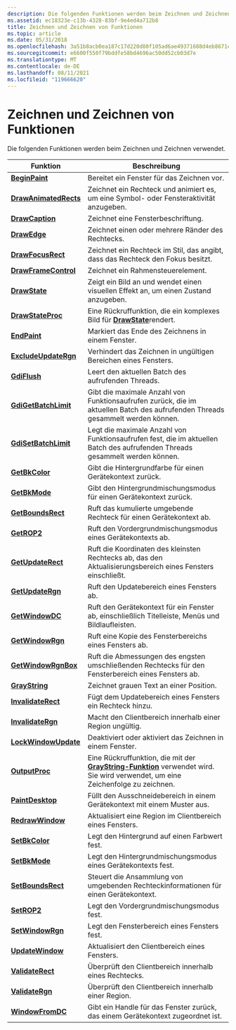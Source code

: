 ```yaml
---
description: Die folgenden Funktionen werden beim Zeichnen und Zeichnen verwendet.
ms.assetid: ec18323e-c13b-4328-83bf-9e4ed4a712b8
title: Zeichnen und Zeichnen von Funktionen
ms.topic: article
ms.date: 05/31/2018
ms.openlocfilehash: 3a51b8acb0ea187c17d220d80f105ad6ae49371688d4eb8671c2a8eb5949b6e0
ms.sourcegitcommit: e6600f550f79bddfe58bd4696ac50dd52cb03d7e
ms.translationtype: MT
ms.contentlocale: de-DE
ms.lasthandoff: 08/11/2021
ms.locfileid: "119666620"
---
```

# <a name="painting-and-drawing-functions"></a>Zeichnen und Zeichnen von Funktionen

Die folgenden Funktionen werden beim Zeichnen und Zeichnen verwendet.



| Funktion                                       | Beschreibung                                                                                                 |
|------------------------------------------------|-------------------------------------------------------------------------------------------------------------|
| [**BeginPaint**](/windows/desktop/api/Winuser/nf-winuser-beginpaint)               | Bereitet ein Fenster für das Zeichnen vor.                                                                             |
| [**DrawAnimatedRects**](/windows/desktop/api/Winuser/nf-winuser-drawanimatedrects) | Zeichnet ein Rechteck und animiert es, um eine Symbol- oder Fensteraktivität anzugeben.                                      |
| [**DrawCaption**](/windows/desktop/api/Winuser/nf-winuser-drawcaption)             | Zeichnet eine Fensterbeschriftung.                                                                                     |
| [**DrawEdge**](/windows/desktop/api/Winuser/nf-winuser-drawedge)                   | Zeichnet einen oder mehrere Ränder des Rechtecks.                                                                       |
| [**DrawFocusRect**](/windows/desktop/api/Winuser/nf-winuser-drawfocusrect)         | Zeichnet ein Rechteck im Stil, das angibt, dass das Rechteck den Fokus besitzt.                                  |
| [**DrawFrameControl**](/windows/desktop/api/Winuser/nf-winuser-drawframecontrol)   | Zeichnet ein Rahmensteuerelement.                                                                                      |
| [**DrawState**](/windows/desktop/api/Winuser/nf-winuser-drawstatea)                 | Zeigt ein Bild an und wendet einen visuellen Effekt an, um einen Zustand anzugeben.                                          |
| [**DrawStateProc**](/windows/desktop/api/Winuser/nc-winuser-drawstateproc)         | Eine Rückruffunktion, die ein komplexes Bild für [**DrawState**](/windows/desktop/api/Winuser/nf-winuser-drawstatea)rendert.                        |
| [**EndPaint**](/windows/desktop/api/Winuser/nf-winuser-endpaint)                   | Markiert das Ende des Zeichnens in einem Fenster.                                                                      |
| [**ExcludeUpdateRgn**](/windows/desktop/api/Winuser/nf-winuser-excludeupdatergn)   | Verhindert das Zeichnen in ungültigen Bereichen eines Fensters.                                                          |
| [**GdiFlush**](/windows/desktop/api/Wingdi/nf-wingdi-gdiflush)                   | Leert den aktuellen Batch des aufrufenden Threads.                                                                 |
| [**GdiGetBatchLimit**](/windows/desktop/api/Wingdi/nf-wingdi-gdigetbatchlimit)   | Gibt die maximale Anzahl von Funktionsaufrufen zurück, die im aktuellen Batch des aufrufenden Threads gesammelt werden können. |
| [**GdiSetBatchLimit**](/windows/desktop/api/Wingdi/nf-wingdi-gdisetbatchlimit)   | Legt die maximale Anzahl von Funktionsaufrufen fest, die im aktuellen Batch des aufrufenden Threads gesammelt werden können.    |
| [**GetBkColor**](/windows/desktop/api/Wingdi/nf-wingdi-getbkcolor)               | Gibt die Hintergrundfarbe für einen Gerätekontext zurück.                                                          |
| [**GetBkMode**](/windows/desktop/api/Wingdi/nf-wingdi-getbkmode)                 | Gibt den Hintergrundmischungsmodus für einen Gerätekontext zurück.                                                       |
| [**GetBoundsRect**](/windows/desktop/api/Wingdi/nf-wingdi-getboundsrect)         | Ruft das kumulierte umgebende Rechteck für einen Gerätekontext ab.                                               |
| [**GetROP2**](/windows/desktop/api/Wingdi/nf-wingdi-getrop2)                     | Ruft den Vordergrundmischungsmodus eines Gerätekontexts ab.                                                           |
| [**GetUpdateRect**](/windows/desktop/api/Winuser/nf-winuser-getupdaterect)         | Ruft die Koordinaten des kleinsten Rechtecks ab, das den Aktualisierungsbereich eines Fensters einschließt.                 |
| [**GetUpdateRgn**](/windows/desktop/api/Winuser/nf-winuser-getupdatergn)           | Ruft den Updatebereich eines Fensters ab.                                                                         |
| [**GetWindowDC**](/windows/desktop/api/Winuser/nf-winuser-getwindowdc)             | Ruft den Gerätekontext für ein Fenster ab, einschließlich Titelleiste, Menüs und Bildlaufleisten.                          |
| [**GetWindowRgn**](/windows/desktop/api/Winuser/nf-winuser-getwindowrgn)           | Ruft eine Kopie des Fensterbereichs eines Fensters ab.                                                               |
| [**GetWindowRgnBox**](/windows/desktop/api/Winuser/nf-winuser-getwindowrgnbox)     | Ruft die Abmessungen des engsten umschließenden Rechtecks für den Fensterbereich eines Fensters ab.                   |
| [**GrayString**](/windows/desktop/api/Winuser/nf-winuser-graystringa)               | Zeichnet grauen Text an einer Position.                                                                              |
| [**InvalidateRect**](/windows/desktop/api/Winuser/nf-winuser-invalidaterect)       | Fügt dem Updatebereich eines Fensters ein Rechteck hinzu.                                                               |
| [**InvalidateRgn**](/windows/desktop/api/Winuser/nf-winuser-invalidatergn)         | Macht den Clientbereich innerhalb einer Region ungültig.                                                                |
| [**LockWindowUpdate**](/windows/desktop/api/Winuser/nf-winuser-lockwindowupdate)   | Deaktiviert oder aktiviert das Zeichnen in einem Fenster.                                                                    |
| [**OutputProc**](/windows/desktop/api/Winuser/nc-winuser-graystringproc)               | Eine Rückruffunktion, die mit der [**GrayString-Funktion**](/windows/desktop/api/Winuser/nf-winuser-graystringa) verwendet wird. Sie wird verwendet, um eine Zeichenfolge zu zeichnen.   |
| [**PaintDesktop**](/windows/desktop/api/Winuser/nf-winuser-paintdesktop)           | Füllt den Ausschneidebereich in einem Gerätekontext mit einem Muster aus.                                               |
| [**RedrawWindow**](/windows/desktop/api/Winuser/nf-winuser-redrawwindow)           | Aktualisiert eine Region im Clientbereich eines Fensters.                                                                 |
| [**SetBkColor**](/windows/desktop/api/Wingdi/nf-wingdi-setbkcolor)               | Legt den Hintergrund auf einen Farbwert fest.                                                                       |
| [**SetBkMode**](/windows/desktop/api/Wingdi/nf-wingdi-setbkmode)                 | Legt den Hintergrundmischungsmodus eines Gerätekontexts fest.                                                           |
| [**SetBoundsRect**](/windows/desktop/api/Wingdi/nf-wingdi-setboundsrect)         | Steuert die Ansammlung von umgebenden Rechteckinformationen für einen Gerätekontext.                           |
| [**SetROP2**](/windows/desktop/api/Wingdi/nf-wingdi-setrop2)                     | Legt den Vordergrundmischungsmodus fest.                                                                               |
| [**SetWindowRgn**](/windows/desktop/api/Winuser/nf-winuser-setwindowrgn)           | Legt den Fensterbereich eines Fensters fest.                                                                         |
| [**UpdateWindow**](/windows/desktop/api/Winuser/nf-winuser-updatewindow)           | Aktualisiert den Clientbereich eines Fensters.                                                                        |
| [**ValidateRect**](/windows/desktop/api/Winuser/nf-winuser-validaterect)           | Überprüft den Clientbereich innerhalb eines Rechtecks.                                                               |
| [**ValidateRgn**](/windows/desktop/api/Winuser/nf-winuser-validatergn)             | Überprüft den Clientbereich innerhalb einer Region.                                                                  |
| [**WindowFromDC**](/windows/desktop/api/Winuser/nf-winuser-windowfromdc)           | Gibt ein Handle für das Fenster zurück, das einem Gerätekontext zugeordnet ist.                                            |



 

 

 



